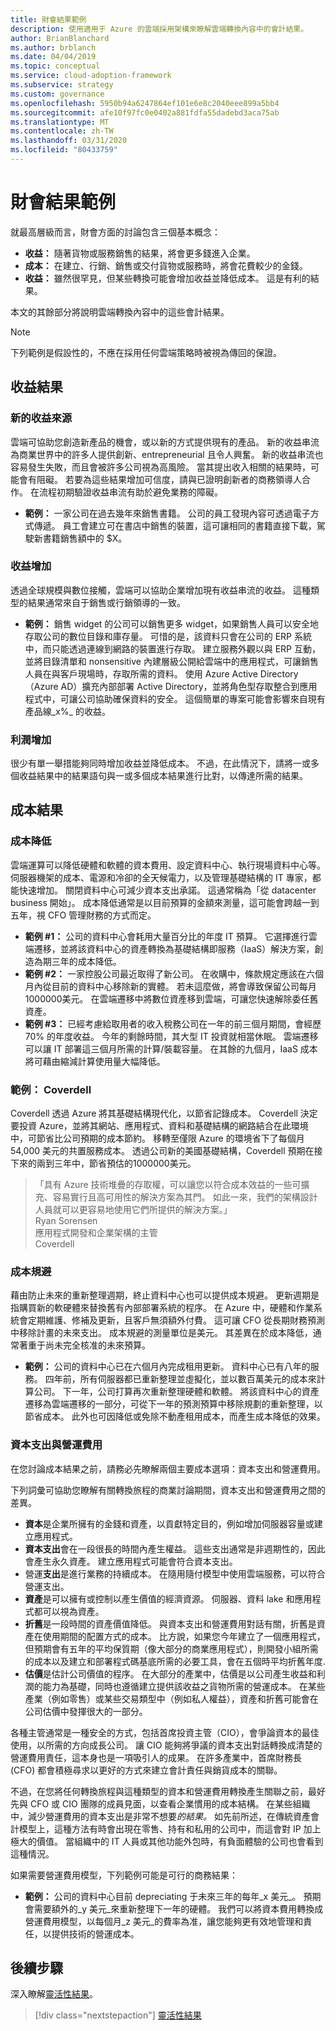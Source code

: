 ```yaml
---
title: 財會結果範例
description: 使用適用于 Azure 的雲端採用架構來瞭解雲端轉換內容中的會計結果。
author: BrianBlanchard
ms.author: brblanch
ms.date: 04/04/2019
ms.topic: conceptual
ms.service: cloud-adoption-framework
ms.subservice: strategy
ms.custom: governance
ms.openlocfilehash: 5950b94a6247864ef101e6e8c2040eee899a5bb4
ms.sourcegitcommit: afe10f97fc0e0402a881fdfa55dadebd3aca75ab
ms.translationtype: MT
ms.contentlocale: zh-TW
ms.lasthandoff: 03/31/2020
ms.locfileid: "80433759"
---
```

# <a name="examples-of-fiscal-outcomes"></a>財會結果範例

就最高層級而言，財會方面的討論包含三個基本概念：

- **收益：** 隨著貨物或服務銷售的結果，將會更多錢進入企業。
- **成本：** 在建立、行銷、銷售或交付貨物或服務時，將會花費較少的金錢。
- **收益：** 雖然很罕見，但某些轉換可能會增加收益並降低成本。 這是有利的結果。

本文的其餘部分將說明雲端轉換內容中的這些會計結果。

> [!NOTE]
> 下列範例是假設性的，不應在採用任何雲端策略時被視為傳回的保證。

## <a name="revenue-outcomes"></a>收益結果

### <a name="new-revenue-streams"></a>新的收益來源

雲端可協助您創造新產品的機會，或以新的方式提供現有的產品。 新的收益串流為商業世界中的許多人提供創新、entrepreneurial 且令人興奮。 新的收益串流也容易發生失敗，而且會被許多公司視為高風險。 當其提出收入相關的結果時，可能會有阻礙。 若要為這些結果增加可信度，請與已證明創新者的商務領導人合作。 在流程初期驗證收益串流有助於避免業務的障礙。

- **範例：** 一家公司在過去幾年來銷售書籍。 公司的員工發現內容可透過電子方式傳遞。 員工會建立可在書店中銷售的裝置，這可讓相同的書籍直接下載，駕駛新書籍銷售額中的 $X。

### <a name="revenue-increases"></a>收益增加

透過全球規模與數位接觸，雲端可以協助企業增加現有收益串流的收益。 這種類型的結果通常來自于銷售或行銷領導的一致。

- **範例：** 銷售 widget 的公司可以銷售更多 widget，如果銷售人員可以安全地存取公司的數位目錄和庫存量。 可惜的是，該資料只會在公司的 ERP 系統中，而只能透過連線到網路的裝置進行存取。 建立服務外觀以與 ERP 互動，並將目錄清單和 nonsensitive 內建層級公開給雲端中的應用程式，可讓銷售人員在與客戶現場時，存取所需的資料。 使用 Azure Active Directory （Azure AD）擴充內部部署 Active Directory，並將角色型存取整合到應用程式中，可讓公司協助確保資料的安全。 這個簡單的專案可能會影響來自現有產品線_x%_ 的收益。

### <a name="profit-increases"></a>利潤增加

很少有單一舉措能夠同時增加收益並降低成本。 不過，在此情況下，請將一或多個收益結果中的結果語句與一或多個成本結果進行比對，以傳達所需的結果。

## <a name="cost-outcomes"></a>成本結果

### <a name="cost-reduction"></a>成本降低

雲端運算可以降低硬體和軟體的資本費用、設定資料中心、執行現場資料中心等。 伺服器機架的成本、電源和冷卻的全天候電力，以及管理基礎結構的 IT 專家，都能快速增加。 關閉資料中心可減少資本支出承諾。 這通常稱為「從 datacenter business 開始」。 成本降低通常是以目前預算的金額來測量，這可能會跨越一到五年，視 CFO 管理財務的方式而定。

- **範例 #1：** 公司的資料中心會耗用大量百分比的年度 IT 預算。 它選擇進行雲端遷移，並將該資料中心的資產轉換為基礎結構即服務（IaaS）解決方案，創造為期三年的成本降低。
- **範例 #2：** 一家控股公司最近取得了新公司。 在收購中，條款規定應該在六個月內從目前的資料中心移除新的實體。 若未這麼做，將會導致保留公司每月1000000美元。 在雲端遷移中將數位資產移到雲端，可讓您快速解除委任舊資產。
- **範例 #3：** 已經考慮給取用者的收入稅務公司在一年的前三個月期間，會經歷70% 的年度收益。 今年的剩餘時間，其大型 IT 投資就相當休眠。 雲端遷移可以讓 IT 部署這三個月所需的計算/裝載容量。 在其餘的九個月，IaaS 成本將可藉由縮減計算使用量大幅降低。

<!-- cSpell:ignore Coverdell Coverdell's Sorensen -->

### <a name="example-coverdell"></a>範例： Coverdell

Coverdell 透過 Azure 將其基礎結構現代化，以節省記錄成本。 Coverdell 決定要投資 Azure，並將其網站、應用程式、資料和基礎結構的網路結合在此環境中，可節省比公司預期的成本節約。 移轉至僅限 Azure 的環境省下了每個月 54,000 美元的共置服務成本。 透過公司新的美國基礎結構，Coverdell 預期在接下來的兩到三年中，節省預估的1000000美元。

> 「具有 Azure 技術堆疊的存取權，可以讓您以符合成本效益的一些可擴充、容易實行且高可用性的解決方案為其門。 如此一來，我們的架構設計人員就可以更容易地使用它們所提供的解決方案。」  
> Ryan Sorensen  
> 應用程式開發和企業架構的主管  
> Coverdell

### <a name="cost-avoidance"></a>成本規避

藉由防止未來的重新整理週期，終止資料中心也可以提供成本規避。 更新週期是指購買新的軟硬體來替換舊有內部部署系統的程序。 在 Azure 中，硬體和作業系統會定期維護、修補及更新，且客戶無須額外付費。 這可讓 CFO 從長期財務預測中移除計畫的未來支出。 成本規避的測量單位是美元。 其差異在於成本降低，通常著重于尚未完全核准的未來預算。

- **範例：** 公司的資料中心已在六個月內完成租用更新。 資料中心已有八年的服務。 四年前，所有伺服器都已重新整理並虛擬化，並以數百萬美元的成本來計算公司。 下一年，公司打算再次重新整理硬體和軟體。 將該資料中心的資產遷移為雲端遷移的一部分，可從下一年的預測預算中移除規劃的重新整理，以節省成本。 此外也可因降低或免除不動產租用成本，而產生成本降低的效果。

### <a name="capital-expenses-vs-operating-expenses"></a>資本支出與營運費用

在您討論成本結果之前，請務必先瞭解兩個主要成本選項：資本支出和營運費用。

下列詞彙可協助您瞭解有關轉換旅程的商業討論期間，資本支出和營運費用之間的差異。

- **資本**是企業所擁有的金錢和資產，以貢獻特定目的，例如增加伺服器容量或建立應用程式。
- **資本支出**會在一段很長的時間內產生權益。 這些支出通常是非週期性的，因此會產生永久資產。 建立應用程式可能會符合資本支出。
- 營運**支出**是進行業務的持續成本。 在隨用隨付模型中使用雲端服務，可以符合營運支出。
- **資產**是可以擁有或控制以產生價值的經濟資源。 伺服器、資料 lake 和應用程式都可以視為資產。
- **折舊**是一段時間的資產價值降低。 與資本支出和營運費用對話有關，折舊是資產在使用期間的配置方式的成本。 比方說，如果您今年建立了一個應用程式，但預期會有五年的平均保質期（像大部分的商業應用程式），則開發小組所需的成本以及建立和部署程式碼基底所需的必要工具，會在五個時平均折舊年度.
- **估價**是估計公司價值的程序。 在大部分的產業中，估價是以公司產生收益和利潤的能力為基礎，同時也遵循建立提供該收益之貨物所需的營運成本。 在某些產業（例如零售）或某些交易類型中（例如私人權益），資產和折舊可能會在公司估價中發揮很大的一部分。

各種主管通常是一種安全的方式，包括首席投資主管（CIO），會爭論資本的最佳使用，以所需的方向成長公司。 讓 CIO 能夠將爭議的資本支出對話轉換成清楚的營運費用責任，這本身也是一項吸引人的成果。 在許多產業中，首席財務長 (CFO) 都會積極尋求以更好的方式來建立會計責任與銷貨成本的關聯。

不過，在您將任何轉換旅程與這種類型的資本和營運費用轉換產生關聯之前，最好先與 CFO 或 CIO 團隊的成員見面，以查看企業慣用的成本結構。 在某些組織中，減少營運費用的資本支出是非常不想要*的結果。* 如先前所述，在傳統資產會計模型上，這種方法有時會出現在零售、持有和私用的公司中，而這會對 IP 加上極大的價值。 當組織中的 IT 人員或其他功能外包時，有負面體驗的公司也會看到這種情況。

如果需要營運費用模型，下列範例可能是可行的商務結果：

- **範例：** 公司的資料中心目前 depreciating 于未來三年的每年_x 美元_。 預期會需要額外的_y 美元_來重新整理下一年的硬體。 我們可以將資本費用轉換成營運費用模型，以每個月_z 美元_的費率為准，讓您能夠更有效地管理和責任，以提供技術的營運成本。

## <a name="next-steps"></a>後續步驟

深入瞭解[靈活性結果](./agility-outcomes.md)。

> [!div class="nextstepaction"]
> [靈活性結果](./agility-outcomes.md)
